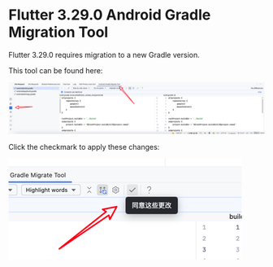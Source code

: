 # Flutter 3.29.0 Android Gradle Migration Tool

Flutter 3.29.0 requires migration to a new Gradle version.

This tool can be found here:

![image_14.png](../../assets/images/image_14.png)

Click the checkmark to apply these changes:

![image_15.png](../../assets/images/image_15.png)
